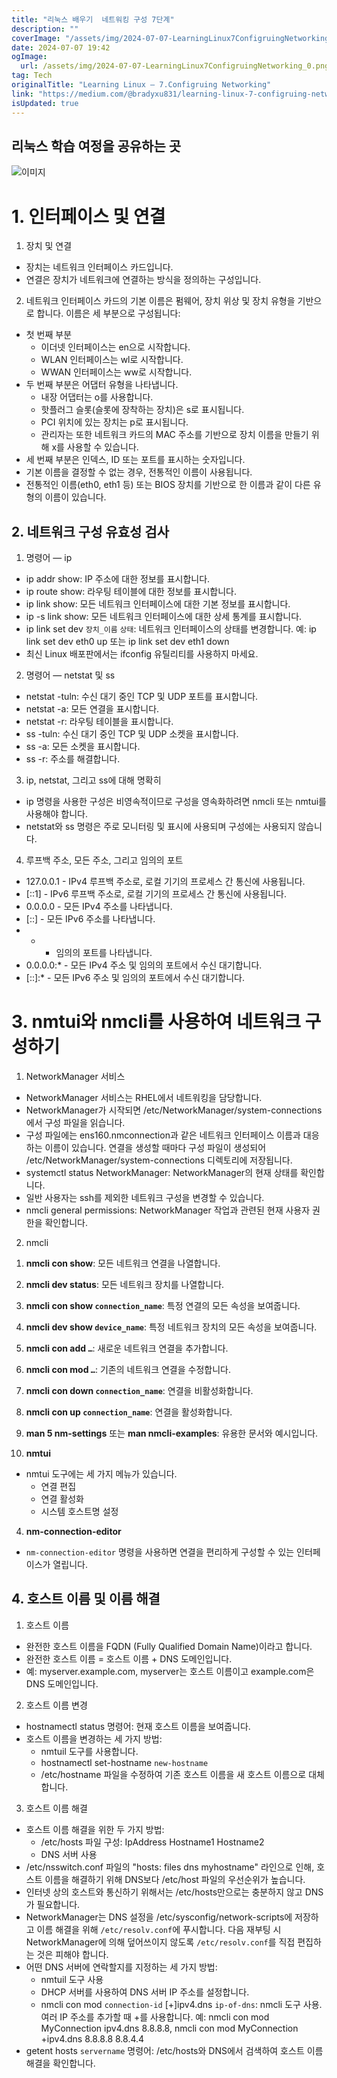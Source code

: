 ```yaml
---
title: "리눅스 배우기  네트워킹 구성 7단계"
description: ""
coverImage: "/assets/img/2024-07-07-LearningLinux7ConfigruingNetworking_0.png"
date: 2024-07-07 19:42
ogImage:
  url: /assets/img/2024-07-07-LearningLinux7ConfigruingNetworking_0.png
tag: Tech
originalTitle: "Learning Linux — 7.Configruing Networking"
link: "https://medium.com/@bradyxu831/learning-linux-7-configruing-networking-8ad0f1401246"
isUpdated: true
---
```


## 리눅스 학습 여정을 공유하는 곳

![이미지](/assets/img/2024-07-07-LearningLinux7ConfigruingNetworking_0.png)

# 1. 인터페이스 및 연결

1. 장치 및 연결

<!-- cozy-coder - 수평 -->

<ins class="adsbygoogle"
     style="display:block"
     data-ad-client="ca-pub-4877378276818686"
     data-ad-slot="1107185301"
     data-ad-format="auto"
     data-full-width-responsive="true"></ins>

<script>
     (adsbygoogle = window.adsbygoogle || []).push({});
</script>

- 장치는 네트워크 인터페이스 카드입니다.
- 연결은 장치가 네트워크에 연결하는 방식을 정의하는 구성입니다.

2. 네트워크 인터페이스 카드의 기본 이름은 펌웨어, 장치 위상 및 장치 유형을 기반으로 합니다. 이름은 세 부분으로 구성됩니다:

- 첫 번째 부분
  - 이더넷 인터페이스는 en으로 시작합니다.
  - WLAN 인터페이스는 wl로 시작합니다.
  - WWAN 인터페이스는 ww로 시작합니다.
- 두 번째 부분은 어댑터 유형을 나타냅니다.
  - 내장 어댑터는 o를 사용합니다.
  - 핫플러그 슬롯(슬롯에 장착하는 장치)은 s로 표시됩니다.
  - PCI 위치에 있는 장치는 p로 표시됩니다.
  - 관리자는 또한 네트워크 카드의 MAC 주소를 기반으로 장치 이름을 만들기 위해 x를 사용할 수 있습니다.
- 세 번째 부분은 인덱스, ID 또는 포트를 표시하는 숫자입니다.
- 기본 이름을 결정할 수 없는 경우, 전통적인 이름이 사용됩니다.
- 전통적인 이름(eth0, eth1 등) 또는 BIOS 장치를 기반으로 한 이름과 같이 다른 유형의 이름이 있습니다.

## 2. 네트워크 구성 유효성 검사

<!-- cozy-coder - 수평 -->

<ins class="adsbygoogle"
     style="display:block"
     data-ad-client="ca-pub-4877378276818686"
     data-ad-slot="1107185301"
     data-ad-format="auto"
     data-full-width-responsive="true"></ins>

<script>
     (adsbygoogle = window.adsbygoogle || []).push({});
</script>

1. 명령어 — ip

- ip addr show: IP 주소에 대한 정보를 표시합니다.
- ip route show: 라우팅 테이블에 대한 정보를 표시합니다.
- ip link show: 모든 네트워크 인터페이스에 대한 기본 정보를 표시합니다.
- ip -s link show: 모든 네트워크 인터페이스에 대한 상세 통계를 표시합니다.
- ip link set dev `장치_이름` `상태`: 네트워크 인터페이스의 상태를 변경합니다. 예: ip link set dev eth0 up 또는 ip link set dev eth1 down
- 최신 Linux 배포판에서는 ifconfig 유틸리티를 사용하지 마세요.

2. 명령어 — netstat 및 ss

- netstat -tuln: 수신 대기 중인 TCP 및 UDP 포트를 표시합니다.
- netstat -a: 모든 연결을 표시합니다.
- netstat -r: 라우팅 테이블을 표시합니다.
- ss -tuln: 수신 대기 중인 TCP 및 UDP 소켓을 표시합니다.
- ss -a: 모든 소켓을 표시합니다.
- ss -r: 주소를 해결합니다.

<!-- cozy-coder - 수평 -->

<ins class="adsbygoogle"
     style="display:block"
     data-ad-client="ca-pub-4877378276818686"
     data-ad-slot="1107185301"
     data-ad-format="auto"
     data-full-width-responsive="true"></ins>

<script>
     (adsbygoogle = window.adsbygoogle || []).push({});
</script>

3. ip, netstat, 그리고 ss에 대해 명확히

- ip 명령을 사용한 구성은 비영속적이므로 구성을 영속화하려면 nmcli 또는 nmtui를 사용해야 합니다.
- netstat와 ss 명령은 주로 모니터링 및 표시에 사용되며 구성에는 사용되지 않습니다.

4. 루프백 주소, 모든 주소, 그리고 임의의 포트

- 127.0.0.1 - IPv4 루프백 주소로, 로컬 기기의 프로세스 간 통신에 사용됩니다.
- [::1] - IPv6 루프백 주소로, 로컬 기기의 프로세스 간 통신에 사용됩니다.
- 0.0.0.0 - 모든 IPv4 주소를 나타냅니다.
- [::] - 모든 IPv6 주소를 나타냅니다.
- - - 임의의 포트를 나타냅니다.
- 0.0.0.0:\* - 모든 IPv4 주소 및 임의의 포트에서 수신 대기합니다.
- [::]:\* - 모든 IPv6 주소 및 임의의 포트에서 수신 대기합니다.

<!-- cozy-coder - 수평 -->

<ins class="adsbygoogle"
     style="display:block"
     data-ad-client="ca-pub-4877378276818686"
     data-ad-slot="1107185301"
     data-ad-format="auto"
     data-full-width-responsive="true"></ins>

<script>
     (adsbygoogle = window.adsbygoogle || []).push({});
</script>

# 3. nmtui와 nmcli를 사용하여 네트워크 구성하기

1. NetworkManager 서비스

- NetworkManager 서비스는 RHEL에서 네트워킹을 담당합니다.
- NetworkManager가 시작되면 /etc/NetworkManager/system-connections에서 구성 파일을 읽습니다.
- 구성 파일에는 ens160.nmconnection과 같은 네트워크 인터페이스 이름과 대응하는 이름이 있습니다. 연결을 생성할 때마다 구성 파일이 생성되어 /etc/NetworkManager/system-connections 디렉토리에 저장됩니다.
- systemctl status NetworkManager: NetworkManager의 현재 상태를 확인합니다.
- 일반 사용자는 ssh를 제외한 네트워크 구성을 변경할 수 있습니다.
- nmcli general permissions: NetworkManager 작업과 관련된 현재 사용자 권한을 확인합니다.

2. nmcli

<!-- cozy-coder - 수평 -->

<ins class="adsbygoogle"
     style="display:block"
     data-ad-client="ca-pub-4877378276818686"
     data-ad-slot="1107185301"
     data-ad-format="auto"
     data-full-width-responsive="true"></ins>

<script>
     (adsbygoogle = window.adsbygoogle || []).push({});
</script>

1. **nmcli con show**: 모든 네트워크 연결을 나열합니다.
2. **nmcli dev status**: 모든 네트워크 장치를 나열합니다.
3. **nmcli con show `connection_name`**: 특정 연결의 모든 속성을 보여줍니다.
4. **nmcli dev show `device_name`**: 특정 네트워크 장치의 모든 속성을 보여줍니다.
5. **nmcli con add `…`**: 새로운 네트워크 연결을 추가합니다.
6. **nmcli con mod `…`**: 기존의 네트워크 연결을 수정합니다.
7. **nmcli con down `connection_name`**: 연결을 비활성화합니다.
8. **nmcli con up `connection_name`**: 연결을 활성화합니다.
9. **man 5 nm-settings** 또는 **man nmcli-examples**: 유용한 문서와 예시입니다.

10. **nmtui**

- nmtui 도구에는 세 가지 메뉴가 있습니다.
  - 연결 편집
  - 연결 활성화
  - 시스템 호스트명 설정

4. **nm-connection-editor**

<!-- cozy-coder - 수평 -->

<ins class="adsbygoogle"
     style="display:block"
     data-ad-client="ca-pub-4877378276818686"
     data-ad-slot="1107185301"
     data-ad-format="auto"
     data-full-width-responsive="true"></ins>

<script>
     (adsbygoogle = window.adsbygoogle || []).push({});
</script>

- `nm-connection-editor` 명령을 사용하면 연결을 편리하게 구성할 수 있는 인터페이스가 열립니다.

## 4. 호스트 이름 및 이름 해결

1. 호스트 이름

- 완전한 호스트 이름을 FQDN (Fully Qualified Domain Name)이라고 합니다.
- 완전한 호스트 이름 = 호스트 이름 + DNS 도메인입니다.
- 예: myserver.example.com, myserver는 호스트 이름이고 example.com은 DNS 도메인입니다.

<!-- cozy-coder - 수평 -->

<ins class="adsbygoogle"
     style="display:block"
     data-ad-client="ca-pub-4877378276818686"
     data-ad-slot="1107185301"
     data-ad-format="auto"
     data-full-width-responsive="true"></ins>

<script>
     (adsbygoogle = window.adsbygoogle || []).push({});
</script>

2. 호스트 이름 변경

- hostnamectl status 명령어: 현재 호스트 이름을 보여줍니다.
- 호스트 이름을 변경하는 세 가지 방법:
  - nmtuil 도구를 사용합니다.
  - hostnamectl set-hostname `new-hostname`
  - /etc/hostname 파일을 수정하여 기존 호스트 이름을 새 호스트 이름으로 대체합니다.

3. 호스트 이름 해결

- 호스트 이름 해결을 위한 두 가지 방법:
  - /etc/hosts 파일 구성: IpAddress Hostname1 Hostname2
  - DNS 서버 사용
- /etc/nsswitch.conf 파일의 "hosts: files dns myhostname" 라인으로 인해, 호스트 이름을 해결하기 위해 DNS보다 /etc/host 파일의 우선순위가 높습니다.
- 인터넷 상의 호스트와 통신하기 위해서는 /etc/hosts만으로는 충분하지 않고 DNS가 필요합니다.
- NetworkManager는 DNS 설정을 /etc/sysconfig/network-scripts에 저장하고 이름 해결을 위해 `/etc/resolv.conf`에 푸시합니다. 다음 재부팅 시 NetworkManager에 의해 덮어쓰이지 않도록 `/etc/resolv.conf`를 직접 편집하는 것은 피해야 합니다.
- 어떤 DNS 서버에 연락할지를 지정하는 세 가지 방법:
  - nmtuil 도구 사용
  - DHCP 서버를 사용하여 DNS 서버 IP 주소를 설정합니다.
  - nmcli con mod `connection-id` [+]ipv4.dns `ip-of-dns`: nmcli 도구 사용. 여러 IP 주소를 추가할 때 +를 사용합니다. 예: nmcli con mod MyConnection ipv4.dns 8.8.8.8, nmcli con mod MyConnection +ipv4.dns 8.8.8.8 8.8.4.4
- getent hosts `servername` 명령어: /etc/hosts와 DNS에서 검색하여 호스트 이름 해결을 확인합니다.

